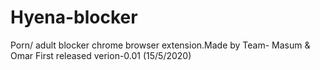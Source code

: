 # Hyena-blocker
Porn/ adult blocker chrome browser extension.Made by Team- Masum &amp; Omar
First released verion-0.01 (15/5/2020)

